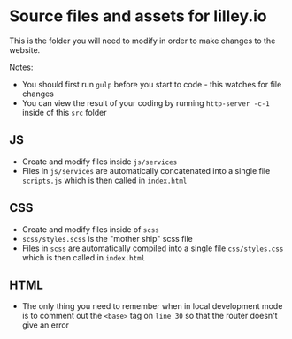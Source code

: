 # Source files and assets for lilley.io

This is the folder you will need to modify in order to make changes to the website.

Notes:
- You should first run `gulp` before you start to code - this watches for file changes
- You can view the result of your coding by running `http-server -c-1` inside of this `src` folder

## JS

- Create and modify files inside `js/services`
- Files in `js/services` are automatically concatenated into a single file `scripts.js` which is then called in `index.html`

## CSS

- Create and modify files inside of `scss`
- `scss/styles.scss` is the "mother ship" scss file
- Files in `scss` are automatically compiled into a single file `css/styles.css` which is then called in `index.html`

## HTML

- The only thing you need to remember when in local development mode is to comment out the `<base>` tag on `line 30` so that the router doesn't give an error
